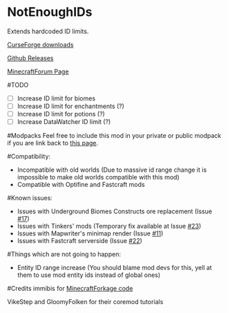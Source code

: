 # NotEnoughIDs

Extends hardcoded ID limits.

[CurseForge downloads](http://minecraft.curseforge.com/mc-mods/235107-notenoughids)

[Github Releases](https://github.com/fewizz/NotEnoughIDs/releases)

[MinecraftForum Page](http://www.minecraftforum.net/forums/mapping-and-modding/minecraft-mods/wip-mods/2467198-notenoughids-maximum-id-range-exceeded-no-more)

#TODO
- [ ] Increase ID limit for biomes
- [ ] Increase ID limit for enchantments (?)
- [ ] Increase ID limit for potions (?)
- [ ] Increase DataWatcher ID limit (?)

#Modpacks
Feel free to include this mod in your private or public modpack if you are link back to [this page](http://www.minecraftforum.net/forums/mapping-and-modding/minecraft-mods/wip-mods/2467198-notenoughids-maximum-id-range-exceeded-no-more).

#Compatibility:
- Incompatible with old worlds (Due to massive id range change it is impossible to make old worlds compatible with this mod)
- Compatible with Optifine and Fastcraft mods

#Known issues:
- Issues with Underground Biomes Constructs ore replacement (Issue [#17](https://github.com/fewizz/NotEnoughIDs/issues/17))
- Issues with Tinkers' mods (Temporary fix available at Issue [#23](https://github.com/fewizz/NotEnoughIDs/issues/23))
- Issues with Mapwriter's minimap render (Issue [#11](https://github.com/fewizz/NotEnoughIDs/issues/11))
- Issues with Fastcraft serverside (Issue [#22](https://github.com/fewizz/NotEnoughIDs/issues/22))

#Things which are not going to happen:
- Entity ID range increase (You should blame mod devs for this, yell at them to use mod entity ids instead of global ones)

#Credits
immibis for [MinecraftForkage code](https://github.com/MinecraftForkage/MinecraftForkage)

VikeStep and GloomyFolken for their coremod tutorials
